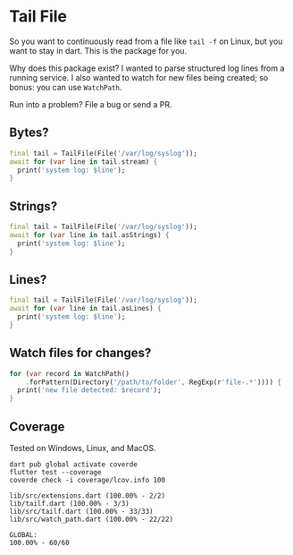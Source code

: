# Tail File

So you want to continuously read from a file like `tail -f` on Linux, but you
want to stay in dart. This is the package for you.

Why does this package exist? I wanted to parse structured log lines from a
running service. I also wanted to watch for new files being created; so bonus:
you can use `WatchPath`.

Run into a problem? File a bug or send a PR.

## Bytes?

```dart
final tail = TailFile(File('/var/log/syslog'));
await for (var line in tail.stream) {
  print('system log: $line');
}
```

## Strings?

```dart
final tail = TailFile(File('/var/log/syslog'));
await for (var line in tail.asStrings) {
  print('system log: $line');
}
```

## Lines?

```dart
final tail = TailFile(File('/var/log/syslog'));
await for (var line in tail.asLines) {
  print('system log: $line');
}
```

## Watch files for changes?

```dart
for (var record in WatchPath()
    .forPattern(Directory('/path/to/folder', RegExp(r'file-.*')))) {
  print('new file detected: $record');
}
```

## Coverage

Tested on Windows, Linux, and MacOS.

```shell
dart pub global activate coverde
flutter test --coverage
coverde check -i coverage/lcov.info 100

lib/src/extensions.dart (100.00% - 2/2)
lib/tailf.dart (100.00% - 3/3)
lib/src/tailf.dart (100.00% - 33/33)
lib/src/watch_path.dart (100.00% - 22/22)

GLOBAL:
100.00% - 60/60
```
